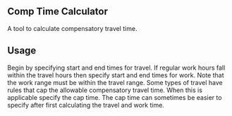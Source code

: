 ## Comp Time Calculator
A tool to calculate compensatory travel time.

## Usage
Begin by specifying start and end times for travel. If regular work hours fall within the travel hours then specify start and end times for work. Note that the work range must be within the travel range. Some types of travel have rules that cap the allowable compensatory travel time. When this is applicable specify the cap time. The cap time can sometimes be easier to specify after first calculating the travel and work time.
